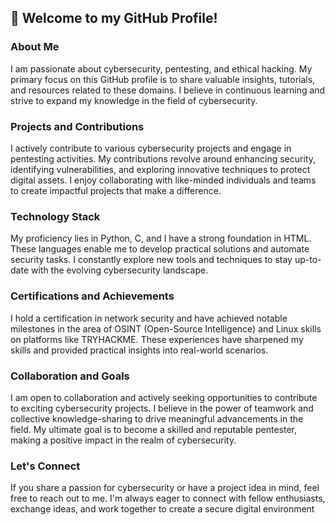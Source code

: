 

## 👋 Welcome to my GitHub Profile!

### About Me

I am passionate about cybersecurity, pentesting, and ethical hacking. My primary focus on this GitHub profile is to share valuable insights, tutorials, and resources related to these domains. I believe in continuous learning and strive to expand my knowledge in the field of cybersecurity.

### Projects and Contributions

I actively contribute to various cybersecurity projects and engage in pentesting activities. My contributions revolve around enhancing security, identifying vulnerabilities, and exploring innovative techniques to protect digital assets. I enjoy collaborating with like-minded individuals and teams to create impactful projects that make a difference.

### Technology Stack

My proficiency lies in Python, C, and I have a strong foundation in HTML. These languages enable me to develop practical solutions and automate security tasks. I constantly explore new tools and techniques to stay up-to-date with the evolving cybersecurity landscape.

### Certifications and Achievements

I hold a certification in network security and have achieved notable milestones in the area of OSINT (Open-Source Intelligence) and Linux skills on platforms like TRYHACKME. These experiences have sharpened my skills and provided practical insights into real-world scenarios.

### Collaboration and Goals

I am open to collaboration and actively seeking opportunities to contribute to exciting cybersecurity projects. I believe in the power of teamwork and collective knowledge-sharing to drive meaningful advancements in the field. My ultimate goal is to become a skilled and reputable pentester, making a positive impact in the realm of cybersecurity.

### Let's Connect

If you share a passion for cybersecurity or have a project idea in mind, feel free to reach out to me. I'm always eager to connect with fellow enthusiasts, exchange ideas, and work together to create a secure digital environment


